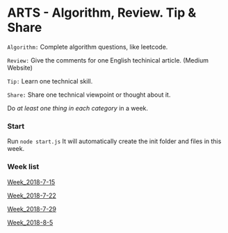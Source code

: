 # ARTS - Algorithm, Review. Tip & Share

`Algorithm:` Complete algorithm questions, like leetcode.

`Review:` Give the comments for one English techinical article. (Medium Website)

`Tip:` Learn one technical skill.

`Share:` Share one technical viewpoint or thought about it. 

Do *at least one thing in each category* in a week. 


### Start
Run ```node start.js``` It will automatically create the init folder and files in this week.

### Week list
[Week_2018-7-15](https://github.com/RogerZZZZZ/ARTS/blob/master/Week_2018-7-15/arts.md)

[Week_2018-7-22](https://github.com/RogerZZZZZ/ARTS/blob/master/Week_2018-7-22/arts.md)

[Week_2018-7-29](https://github.com/RogerZZZZZ/ARTS/blob/master/Week_2018-7-29/arts.md)

[Week_2018-8-5](https://github.com/RogerZZZZZ/ARTS/blob/master/Week_2018-8-5/arts.md)